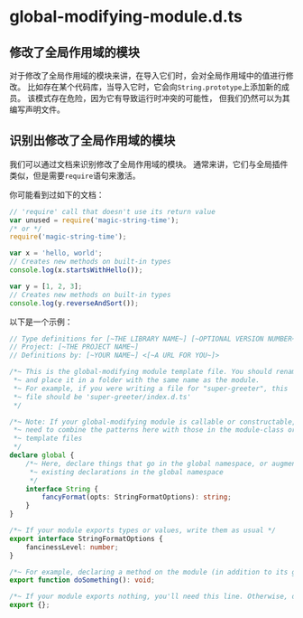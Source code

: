 # global-modifying-module.d.ts

## 修改了全局作用域的模块

对于修改了全局作用域的模块来讲，在导入它们时，会对全局作用域中的值进行修改。
比如存在某个代码库，当导入它时，它会向`String.prototype`上添加新的成员。
该模式存在危险，因为它有导致运行时冲突的可能性，
但我们仍然可以为其编写声明文件。

## 识别出修改了全局作用域的模块

我们可以通过文档来识别修改了全局作用域的模块。
通常来讲，它们与全局插件类似，但是需要`require`语句来激活。

你可能看到过如下的文档：

```js
// 'require' call that doesn't use its return value
var unused = require('magic-string-time');
/* or */
require('magic-string-time');

var x = 'hello, world';
// Creates new methods on built-in types
console.log(x.startsWithHello());

var y = [1, 2, 3];
// Creates new methods on built-in types
console.log(y.reverseAndSort());
```

以下是一个示例：

```ts
// Type definitions for [~THE LIBRARY NAME~] [~OPTIONAL VERSION NUMBER~]
// Project: [~THE PROJECT NAME~]
// Definitions by: [~YOUR NAME~] <[~A URL FOR YOU~]>

/*~ This is the global-modifying module template file. You should rename it to index.d.ts
 *~ and place it in a folder with the same name as the module.
 *~ For example, if you were writing a file for "super-greeter", this
 *~ file should be 'super-greeter/index.d.ts'
 */

/*~ Note: If your global-modifying module is callable or constructable, you'll
 *~ need to combine the patterns here with those in the module-class or module-function
 *~ template files
 */
declare global {
    /*~ Here, declare things that go in the global namespace, or augment
     *~ existing declarations in the global namespace
     */
    interface String {
        fancyFormat(opts: StringFormatOptions): string;
    }
}

/*~ If your module exports types or values, write them as usual */
export interface StringFormatOptions {
    fancinessLevel: number;
}

/*~ For example, declaring a method on the module (in addition to its global side effects) */
export function doSomething(): void;

/*~ If your module exports nothing, you'll need this line. Otherwise, delete it */
export {};
```
